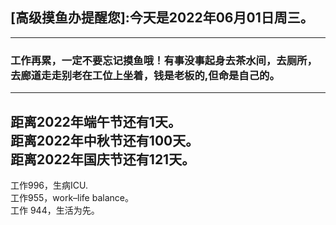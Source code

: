 ## [高级摸鱼办提醒您]:今天是2022年06月01日周三。
---
### 工作再累，一定不要忘记摸鱼哦！有事没事起身去茶水间，去厕所，去廊道走走别老在工位上坐着，钱是老板的,但命是自己的。
---
距离2022年端午节还有1天。  
距离2022年中秋节还有100天。  
距离2022年国庆节还有121天。  
---
工作996，生病ICU.  
工作955，work–life balance。  
工作 944，生活为先。